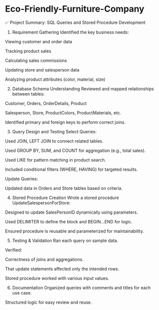 # Eco-Friendly-Furniture-Company
✅ Project Summary: SQL Queries and Stored Procedure Development
1. Requirement Gathering
Identified the key business needs:

Viewing customer and order data

Tracking product sales

Calculating sales commissions

Updating store and salesperson data

Analyzing product attributes (color, material, size)

2. Database Schema Understanding
Reviewed and mapped relationships between tables:

Customer, Orders, OrderDetails, Product

Salesperson, Store, ProductColors, ProductMaterials, etc.

Identified primary and foreign keys to perform correct joins.

3. Query Design and Testing
Select Queries:

Used JOIN, LEFT JOIN to connect related tables.

Used GROUP BY, SUM, and COUNT for aggregation (e.g., total sales).

Used LIKE for pattern matching in product search.

Included conditional filters (WHERE, HAVING) for targeted results.

Update Queries:

Updated data in Orders and Store tables based on criteria.

4. Stored Procedure Creation
Wrote a stored procedure UpdateSalespersonForStore:

Designed to update SalesPersonID dynamically using parameters.

Used DELIMITER to define the block and BEGIN...END for logic.

Ensured procedure is reusable and parameterized for maintainability.

5. Testing & Validation
Ran each query on sample data.

Verified:

Correctness of joins and aggregations.

That update statements affected only the intended rows.

Stored procedure worked with various input values.

6. Documentation
Organized queries with comments and titles for each use case.

Structured logic for easy review and reuse.
